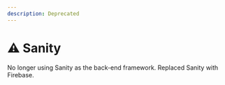 ```yaml
---
description: Deprecated
---
```


# ⚠ Sanity

No longer using Sanity as the back-end framework. Replaced Sanity with Firebase.
